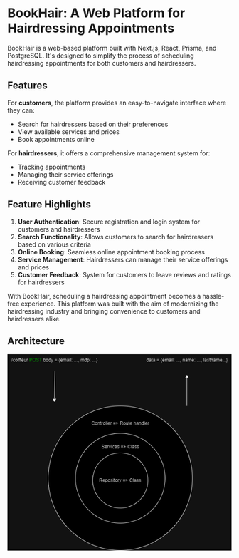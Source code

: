 # BookHair: A Web Platform for Hairdressing Appointments

BookHair is a web-based platform built with Next.js, React, Prisma, and PostgreSQL. It's designed to simplify the process of scheduling hairdressing appointments for both customers and hairdressers. 

## Features

For **customers**, the platform provides an easy-to-navigate interface where they can:
- Search for hairdressers based on their preferences
- View available services and prices
- Book appointments online

For **hairdressers**, it offers a comprehensive management system for:
- Tracking appointments
- Managing their service offerings
- Receiving customer feedback

## Feature Highlights

1. **User Authentication**: Secure registration and login system for customers and hairdressers
2. **Search Functionality**: Allows customers to search for hairdressers based on various criteria
3. **Online Booking**: Seamless online appointment booking process
4. **Service Management**: Hairdressers can manage their service offerings and prices
5. **Customer Feedback**: System for customers to leave reviews and ratings for hairdressers

With BookHair, scheduling a hairdressing appointment becomes a hassle-free experience. This platform was built with the aim of modernizing the hairdressing industry and bringing convenience to customers and hairdressers alike.

## Architecture

![ezcv logo](https://raw.githubusercontent.com/younes101020/BookHair/main/archi.drawio.png?raw=true)
